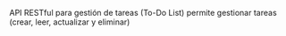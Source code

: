API RESTful para gestión de tareas (To-Do List)
permite gestionar tareas (crear, leer, actualizar y eliminar)
